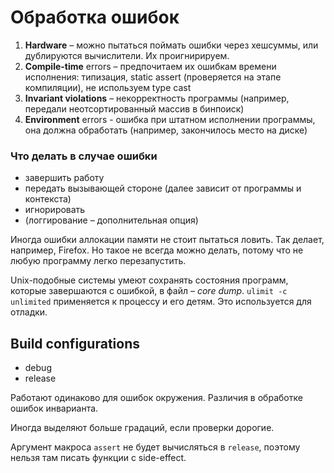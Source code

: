 # Обработка ошибок

1. **Hardware** – можно пытаться поймать ошибки через хешсуммы, или дублируются вычислители.
Их проигнирируем.
1. **Compile-time** errors – предпочитаем их ошибкам времени исполнения: 
типизация, static assert (проверяется на этапе компиляции), не используем type cast 
1. **Invariant violations** – некорректность программы (например, передали неотсортированный массив в бинпоиск)
1. **Environment** errors - ошибка при штатном исполнении программы, она должна обработать (например, закончилось место на диске)

### Что делать в случае ошибки
* завершить работу
* передать вызывающей стороне (далее зависит от программы и контекста)
* игнорировать
* (логгирование – дополнительная опция)

Иногда ошибки аллокации памяти не стоит пытаться ловить. Так делает, например, Firefox.
Но такое не всегда можно делать, потому что не любую программу легко перезапустить.

Unix-подобные системы умеют сохранять состояния программ, которые завершаются с ошибкой, в файл – _core dump_.
`ulimit -c unlimited` применяется к процессу и его детям. Это используется для отладки.

## Build configurations

* debug
* release

Работают одинаково для ошибок окружения. Различия в обработке ошибок инварианта.

Иногда выделяют больше градаций, если проверки дорогие.

Аргумент макроса `assert` не будет вычисляться в `release`, поэтому нельзя там писать функции с side-effect.

